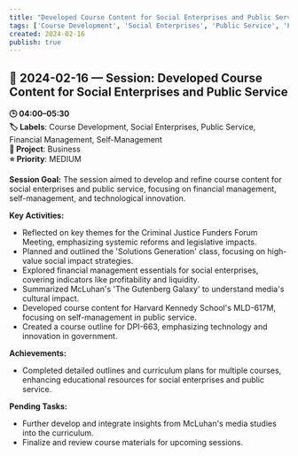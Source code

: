 ```yaml
---
title: "Developed Course Content for Social Enterprises and Public Service"
tags: ['Course Development', 'Social Enterprises', 'Public Service', 'Financial Management', 'Self-Management']
created: 2024-02-16
publish: true
---
```


## 📅 2024-02-16 — Session: Developed Course Content for Social Enterprises and Public Service

**🕒 04:00–05:30**  
**🏷️ Labels**: Course Development, Social Enterprises, Public Service, Financial Management, Self-Management  
**📂 Project**: Business  
**⭐ Priority**: MEDIUM  


**Session Goal:**
The session aimed to develop and refine course content for social enterprises and public service, focusing on financial management, self-management, and technological innovation.

**Key Activities:**
- Reflected on key themes for the Criminal Justice Funders Forum Meeting, emphasizing systemic reforms and legislative impacts.
- Planned and outlined the 'Solutions Generation' class, focusing on high-value social impact strategies.
- Explored financial management essentials for social enterprises, covering indicators like profitability and liquidity.
- Summarized McLuhan's 'The Gutenberg Galaxy' to understand media's cultural impact.
- Developed course content for Harvard Kennedy School's MLD-617M, focusing on self-management in public service.
- Created a course outline for DPI-663, emphasizing technology and innovation in government.

**Achievements:**
- Completed detailed outlines and curriculum plans for multiple courses, enhancing educational resources for social enterprises and public service.

**Pending Tasks:**
- Further develop and integrate insights from McLuhan's media studies into the curriculum.
- Finalize and review course materials for upcoming sessions.
